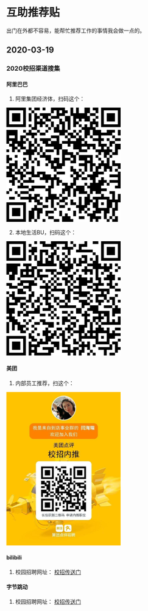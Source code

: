# 互助推荐贴
出门在外都不容易，能帮忙推荐工作的事情我会做一点的。

## 2020-03-19

### 2020校招渠道搜集

#### 阿里巴巴

1. 阿里集团经济体，扫码这个：    
<img src="https://github.com/GerryIsWarrior/fileCache/blob/master/image/ali-recruit.png" width="300">

2. 本地生活BU，扫码这个：         
<img src="https://github.com/GerryIsWarrior/fileCache/blob/master/image/e-recruit.png" width="300">

#### 美团

1. 内部员工推荐，扫这个：      
<img src="https://github.com/GerryIsWarrior/fileCache/blob/master/image/mt1584609907928.jpg" width="300">

#### bilibili

1. 校园招聘网址： [校招传送门](https://campus.bilibili.com/index.html)

#### 字节跳动

1. 校园招聘网址： [校招传送门](https://job.bytedance.com/campus/)
